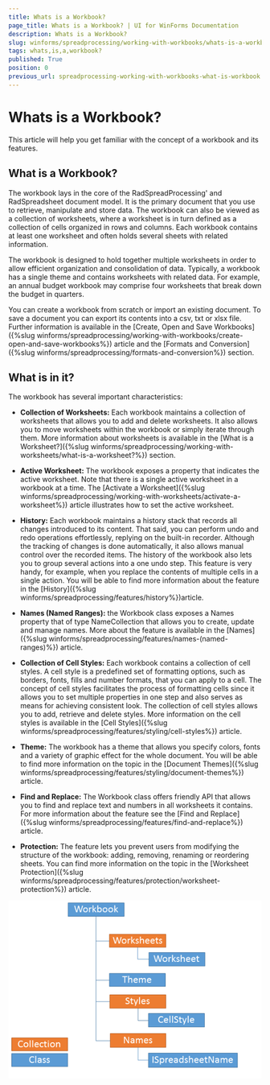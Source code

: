 ```yaml
---
title: Whats is a Workbook?
page_title: Whats is a Workbook? | UI for WinForms Documentation
description: Whats is a Workbook?
slug: winforms/spreadprocessing/working-with-workbooks/whats-is-a-workbook?
tags: whats,is,a,workbook?
published: True
position: 0
previous_url: spreadprocessing-working-with-workbooks-what-is-workbook
---
```


# Whats is a Workbook?

This article will help you get familiar with the concept of a workbook and its features.

## What is a Workbook?

The workbook lays in the core of the RadSpreadProcessing' and RadSpreadsheet document model. It is the primary document that you use to retrieve, manipulate and store data. The workbook can also be viewed as a collection of worksheets, where a worksheet is in turn defined as a collection of cells organized in rows and columns. Each workbook contains at least one worksheet and often holds several sheets with related information.

The workbook is designed to hold together multiple worksheets in order to allow efficient organization and consolidation of data. Typically, a workbook has a single theme and contains worksheets with related data. For example, an annual budget workbook may comprise four worksheets that break down the budget in quarters.
        
You can create a workbook from scratch or import an existing document. To save a document you can export its contents into a csv, txt or xlsx file. Further information is available in the [Create, Open and Save Workbooks]({%slug winforms/spreadprocessing/working-with-workbooks/create-open-and-save-workbooks%}) article and the [Formats and Conversion]({%slug winforms/spreadprocessing/formats-and-conversion%}) section.

## What is in it?

The workbook has several important characteristics:
        

* __Collection of Worksheets:__ Each workbook maintains a collection of worksheets that allows you to add and delete worksheets. It also allows you to move worksheets within the workbook or simply iterate through them. More information about worksheets is available in the [What is a Worksheet?]({%slug winforms/spreadprocessing/working-with-worksheets/what-is-a-worksheet?%}) section.
            

* __Active Worksheet:__ The workbook exposes a property that indicates the active worksheet. Note that there is a single active worksheet in a workbook at a time. The [Activate a Worksheet]({%slug winforms/spreadprocessing/working-with-worksheets/activate-a-worksheet%}) article illustrates how to set the active worksheet.
            

* __History:__ Each workbook maintains a history stack that records all changes introduced to its content. That said, you can perform undo and redo operations effortlessly, replying on the built-in recorder. Although the tracking of changes  is done automatically, it also allows manual control over the recorded items. The history of the workbook also lets you to group several actions into a one undo step. This feature is very handy, for example, when you replace the contents of multiple cells in a single action. You will be able to find more information about the feature in the [History]({%slug winforms/spreadprocessing/features/history%})article.
            

* __Names (Named Ranges):__ the Workbook class exposes a Names property that of type NameCollection that allows you to create, update and manage names. More about the feature is available in the [Names]({%slug winforms/spreadprocessing/features/names-(named-ranges)%}) article.
            

* __Collection of Cell Styles:__ Each workbook contains a collection of cell styles. A cell style is a predefined set of formatting options, such as borders, fonts, fills and number formats, that you can apply to a cell. The concept of cell styles facilitates the process of formatting cells since it allows you to set multiple properties in one step and also serves as means for achieving consistent look. The collection of cell styles allows you to add, retrieve and delete styles. More information on the cell styles is available in the [Cell Styles]({%slug winforms/spreadprocessing/features/styling/cell-styles%}) article.
            

* __Theme:__ The workbook has a theme that allows you specify colors, fonts and a variety of graphic effect for the whole document. You will be able to find more information on the topic in the [Document Themes]({%slug winforms/spreadprocessing/features/styling/document-themes%}) article.
            

* __Find and Replace:__ The Workbook class offers friendly API that allows you to find and replace text and numbers in all worksheets it contains. For more information about the feature see the [Find and Replace]({%slug winforms/spreadprocessing/features/find-and-replace%}) article.
            

* __Protection:__ The feature lets you prevent users from modifying the structure of the workbook: adding, removing, renaming or reordering sheets. You can find more information on the topic in the [Worksheet Protection]({%slug winforms/spreadprocessing/features/protection/worksheet-protection%}) article.

![spreadprocessing-working-with-workbooks-what-is-a-workbook 001](images/spreadprocessing-working-with-workbooks-what-is-a-workbook001.png)
